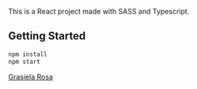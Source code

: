 This is a React project made with SASS and Typescript.

## Getting Started

```bash
npm install
npm start
```

[Grasiela Rosa](https://www.linkedin.com/in/grasielarosa/)
